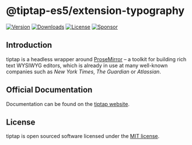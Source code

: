 # @tiptap-es5/extension-typography

[![Version](https://img.shields.io/npm/v/@tiptap-es5/extension-typography.svg?label=version)](https://www.npmjs.com/package/@tiptap-es5/extension-typography)
[![Downloads](https://img.shields.io/npm/dm/@tiptap-es5/extension-typography.svg)](https://npmcharts.com/compare/tiptap?minimal=true)
[![License](https://img.shields.io/npm/l/@tiptap-es5/extension-typography.svg)](https://www.npmjs.com/package/@tiptap-es5/extension-typography)
[![Sponsor](https://img.shields.io/static/v1?label=Sponsor&message=%E2%9D%A4&logo=GitHub)](https://github.com/sponsors/ueberdosis)

## Introduction

tiptap is a headless wrapper around [ProseMirror](https://ProseMirror.net) – a toolkit for building rich text WYSIWYG editors, which is already in use at many well-known companies such as _New York Times_, _The Guardian_ or _Atlassian_.

## Official Documentation

Documentation can be found on the [tiptap website](https://tiptap.dev).

## License

tiptap is open sourced software licensed under the [MIT license](https://github.com/ueberdosis/tiptap/blob/main/LICENSE.md).
